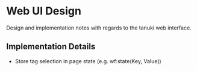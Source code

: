 # Web UI Design

Design and implementation notes with regards to the tanuki web interface.

## Implementation Details

* Store tag selection in page state (e.g. wf:state(Key, Value))
